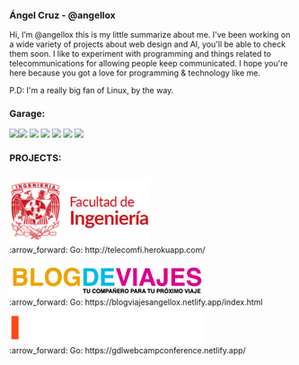 ### Ángel Cruz - @angellox

Hi, I’m @angellox this is my little summarize about me. I've been working on a wide variety of projects about web design and AI, you'll be able to check them soon. I like to experiment with programming and things related to telecommunications for allowing people keep communicated. I hope you're here because you got a love for programming & technology like me.

P.D: I'm a really big fan of Linux, by the way. 

### Garage:
<img src="https://cdn.cdnlogo.com/logos/l/11/linux.svg" height="60"><img src="https://cdn.jsdelivr.net/npm/programming-languages-logos/src/java/java.png" height="50"> <img src="https://cdn.jsdelivr.net/npm/programming-languages-logos/src/python/python.png" height="50"> <img src="https://cdn.jsdelivr.net/npm/programming-languages-logos/src/php/php.png" height="50"> <img src="https://cdn.jsdelivr.net/npm/programming-languages-logos/src/javascript/javascript.png" height="50"> <img src="https://cdn.jsdelivr.net/npm/programming-languages-logos/src/css/css.png" height="50"> <img src="https://cdn.jsdelivr.net/npm/programming-languages-logos/src/html/html.png" height="50">

### PROJECTS: 
  <div style="padding: 10px 0;">
    <img src="https://github.com/angellox/icons_readme/blob/main/ingenieria_logo.png" width="250" alt="project #1"> <br>
    :arrow_forward: Go: http://telecomfi.herokuapp.com/
  </div>
  
  <div style="padding: 10px 0;">
    <img src="https://github.com/angellox/icons_readme/blob/main/logo.png" width="350" alt="project #2"> <br>
    :arrow_forward: Go: https://blogviajesangellox.netlify.app/index.html
  </div>
  
  <div style=="padding: 10px 0;">
    <img src="https://github.com/angellox/icons_readme/blob/main/logo.svg" width="350" alt="project #3"> <br>
    :arrow_forward: Go: https://gdlwebcampconference.netlify.app/
  </div>

<!---
angellox/angellox is a ✨ special ✨ repository because its `README.md` (this file) appears on your GitHub profile.
You can click the Preview link to take a look at your changes.
--->

